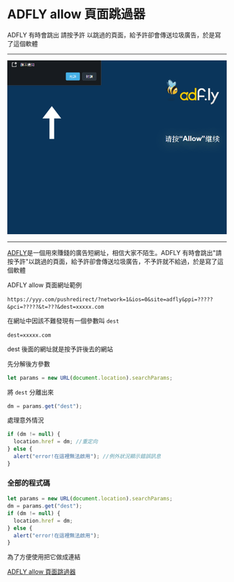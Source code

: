 # ADFLY allow 頁面跳過器

<de> ADFLY 有時會跳出 請按予許 以跳過的頁面，給予許卻會傳送垃圾廣告，於是寫了這個軟體</de>

---

![adfly allow頁面](/articles/files/1.1.png)

---

[ADFLY](https://adf.ly)是一個用來賺錢的廣告短網址，相信大家不陌生。ADFLY 有時會跳出"請按予許"以跳過的頁面，給予許卻會傳送垃圾廣告，不予許就不給過，於是寫了這個軟體

ADFLY allow 頁面網址範例

`https://yyy.com/pushredirect/?network=1&ios=0&site=adfly&ppi=?????&pci=?????&t=???&dest=xxxxx.com`

在網址中因該不難發現有一個參數叫 `dest`

`dest=xxxxx.com`

dest 後面的網址就是按予許後去的網站


先分解後方參數 
```js
let params = new URL(document.location).searchParams;
```

將 `dest` 分離出來

```js
dm = params.get("dest");
```
處理意外情況

```js
if (dm != null) {
  location.href = dm; //重定向
} else {
  alert("error!在這裡無法啟用"); //例外狀況顯示錯誤訊息
}
```

### 全部的程式碼

```js
let params = new URL(document.location).searchParams;
dm = params.get("dest");
if (dm != null) {
  location.href = dm;
} else {
  alert("error!在這裡無法啟用");
}
```

為了方便使用把它做成連結

<a href='javascript:let params = new URL(document.location).searchParams;dm = params.get("dest");if (dm != null) {  location.href = dm;} else {  alert("error!在這裡無法啟用")}'>ADFLY allow 頁面跳過器</a>